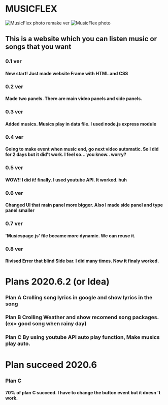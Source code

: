 # **MUSICFLEX**
![MusicFlex photo remake ver](https://user-images.githubusercontent.com/57825621/82174947-3d486280-990d-11ea-9a52-f460cd57943b.JPG)
![MusicFlex photo](https://user-images.githubusercontent.com/57825621/82172980-cf00a180-9906-11ea-8054-2becdd350bd1.JPG)

## This is a website which you can listen music or songs that you want

### 0.1 ver
#### New start! Just made website Frame with HTML and CSS 

### 0.2 ver
#### Made two panels. There are main video panels and side panels. 

### 0.3 ver
#### Added musics. Musics play in data file. I used node.js express module

### 0.4 ver 
#### Going to make event when music end, go next video automatic. So I did for 2 days but it did't work. I feel so... you know.. worry?

### 0.5 ver 
#### WOW!! I did it! finally. I used youtube API. It worked. huh

### 0.6 ver
#### Changed UI that main panel more bigger. Also I made side panel and type panel smaller

### 0.7 ver
#### 'Musicspage.js' file became more dynamic. We can reuse it.

### 0.8 ver
#### Rivised Errer that blind Side bar. I did many times. Now it finaly worked.


# Plans 2020.6.2 (or Idea)
### Plan A Crolling song lyrics in google and show lyrics in the song
### Plan B Crolling Weather and show recomend song packages. (ex> good song when rainy day)
### Plan C By using youtube API auto play function, Make musics play auto.


# Plan succeed 2020.6
### Plan C 
#### 70% of plan C succeed. I have to change the button event but it doesn 't work.
